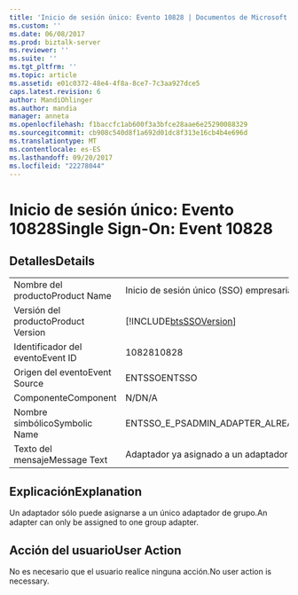 ```yaml
---
title: 'Inicio de sesión único: Evento 10828 | Documentos de Microsoft'
ms.custom: ''
ms.date: 06/08/2017
ms.prod: biztalk-server
ms.reviewer: ''
ms.suite: ''
ms.tgt_pltfrm: ''
ms.topic: article
ms.assetid: e01c0372-48e4-4f8a-8ce7-7c3aa927dce5
caps.latest.revision: 6
author: MandiOhlinger
ms.author: mandia
manager: anneta
ms.openlocfilehash: f1baccfc1ab600f3a3bfce28aae6e25290088329
ms.sourcegitcommit: cb908c540d8f1a692d01dc8f313e16cb4b4e696d
ms.translationtype: MT
ms.contentlocale: es-ES
ms.lasthandoff: 09/20/2017
ms.locfileid: "22278044"
---
```

# <a name="single-sign-on-event-10828"></a><span data-ttu-id="dadfe-102">Inicio de sesión único: Evento 10828</span><span class="sxs-lookup"><span data-stu-id="dadfe-102">Single Sign-On: Event 10828</span></span>
## <a name="details"></a><span data-ttu-id="dadfe-103">Detalles</span><span class="sxs-lookup"><span data-stu-id="dadfe-103">Details</span></span>  
  
|||  
|-|-|  
|<span data-ttu-id="dadfe-104">Nombre del producto</span><span class="sxs-lookup"><span data-stu-id="dadfe-104">Product Name</span></span>|<span data-ttu-id="dadfe-105">Inicio de sesión único (SSO) empresarial</span><span class="sxs-lookup"><span data-stu-id="dadfe-105">Enterprise Single Sign-On</span></span>|  
|<span data-ttu-id="dadfe-106">Versión del producto</span><span class="sxs-lookup"><span data-stu-id="dadfe-106">Product Version</span></span>|[!INCLUDE[btsSSOVersion](../includes/btsssoversion-md.md)]|  
|<span data-ttu-id="dadfe-107">Identificador del evento</span><span class="sxs-lookup"><span data-stu-id="dadfe-107">Event ID</span></span>|<span data-ttu-id="dadfe-108">10828</span><span class="sxs-lookup"><span data-stu-id="dadfe-108">10828</span></span>|  
|<span data-ttu-id="dadfe-109">Origen del evento</span><span class="sxs-lookup"><span data-stu-id="dadfe-109">Event Source</span></span>|<span data-ttu-id="dadfe-110">ENTSSO</span><span class="sxs-lookup"><span data-stu-id="dadfe-110">ENTSSO</span></span>|  
|<span data-ttu-id="dadfe-111">Componente</span><span class="sxs-lookup"><span data-stu-id="dadfe-111">Component</span></span>|<span data-ttu-id="dadfe-112">N/D</span><span class="sxs-lookup"><span data-stu-id="dadfe-112">N/A</span></span>|  
|<span data-ttu-id="dadfe-113">Nombre simbólico</span><span class="sxs-lookup"><span data-stu-id="dadfe-113">Symbolic Name</span></span>|<span data-ttu-id="dadfe-114">ENTSSO_E_PSADMIN_ADAPTER_ALREADY_ASSIGNED</span><span class="sxs-lookup"><span data-stu-id="dadfe-114">ENTSSO_E_PSADMIN_ADAPTER_ALREADY_ASSIGNED</span></span>|  
|<span data-ttu-id="dadfe-115">Texto del mensaje</span><span class="sxs-lookup"><span data-stu-id="dadfe-115">Message Text</span></span>|<span data-ttu-id="dadfe-116">Adaptador ya asignado a un adaptador de grupo.</span><span class="sxs-lookup"><span data-stu-id="dadfe-116">The adapter is already assigned to a group adapter.</span></span>|  
  
## <a name="explanation"></a><span data-ttu-id="dadfe-117">Explicación</span><span class="sxs-lookup"><span data-stu-id="dadfe-117">Explanation</span></span>  
 <span data-ttu-id="dadfe-118">Un adaptador sólo puede asignarse a un único adaptador de grupo.</span><span class="sxs-lookup"><span data-stu-id="dadfe-118">An adapter can only be assigned to one group adapter.</span></span>  
  
## <a name="user-action"></a><span data-ttu-id="dadfe-119">Acción del usuario</span><span class="sxs-lookup"><span data-stu-id="dadfe-119">User Action</span></span>  
 <span data-ttu-id="dadfe-120">No es necesario que el usuario realice ninguna acción.</span><span class="sxs-lookup"><span data-stu-id="dadfe-120">No user action is necessary.</span></span>